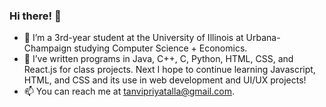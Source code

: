 ### Hi there! 👋

<!--
**tanvitalla/tanvitalla** is a ✨ _special_ ✨ repository because its `README.md` (this file) appears on your GitHub profile.

Here are some ideas to get you started:

- 🔭 I’m currently working on ...
- 🌱 I’m currently learning ...
- 👯 I’m looking to collaborate on ...
- 🤔 I’m looking for help with ...
- 💬 Ask me about ...
- 📫 How to reach me: ...
- 😄 Pronouns: ...
- ⚡ Fun fact: ...
-->
- 🔭 I’m a 3rd-year student at the University of Illinois at Urbana-Champaign studying Computer Science + Economics.
- 🌱 I’ve written programs in Java, C++, C, Python, HTML, CSS, and React.js for class projects. Next I hope to continue learning Javascript, HTML, and CSS and its use in web development and UI/UX projects!
- 📫 You can reach me at tanvipriyatalla@gmail.com. 
